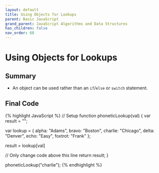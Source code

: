 ```yaml
---
layout: default
title: Using Objects for Lookups
parent: Basic JavaScript
grand_parent: JavaScript Algorithms and Data Structures
has_children: false
nav_order: 88
---
```

# Using Objects for Lookups
## Summary
- An object can be used rather than an `if`/`else` or `switch` statement.

## Final Code

{% highlight JavaScript %}
// Setup
function phoneticLookup(val) {
  var result = "";

  var lookup = {
    alpha: "Adams",
    bravo: "Boston",
    charlie: "Chicago",
    delta: "Denver",
    echo: "Easy",
    foxtrot: "Frank"
  };

  result = lookup[val]

  // Only change code above this line
  return result;
}

phoneticLookup("charlie");
{% endhighlight %}